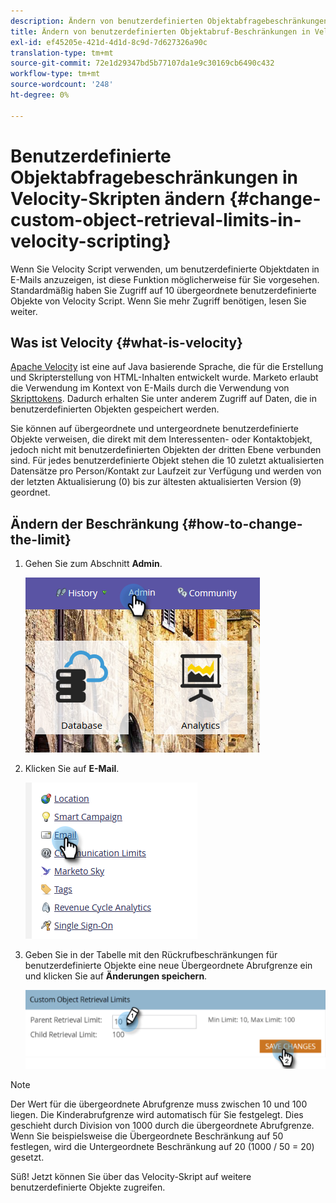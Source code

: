 ```yaml
---
description: Ändern von benutzerdefinierten Objektabfragebeschränkungen in Velocity Scripting - Marketo Docs - Produktdokumentation
title: Ändern von benutzerdefinierten Objektabruf-Beschränkungen in Velocity Scripting
exl-id: ef45205e-421d-4d1d-8c9d-7d627326a90c
translation-type: tm+mt
source-git-commit: 72e1d29347bd5b77107da1e9c30169cb6490c432
workflow-type: tm+mt
source-wordcount: '248'
ht-degree: 0%

---
```


# Benutzerdefinierte Objektabfragebeschränkungen in Velocity-Skripten ändern {#change-custom-object-retrieval-limits-in-velocity-scripting}

Wenn Sie Velocity Script verwenden, um benutzerdefinierte Objektdaten in E-Mails anzuzeigen, ist diese Funktion möglicherweise für Sie vorgesehen. Standardmäßig haben Sie Zugriff auf 10 übergeordnete benutzerdefinierte Objekte von Velocity Script. Wenn Sie mehr Zugriff benötigen, lesen Sie weiter.

## Was ist Velocity {#what-is-velocity}

[Apache Velocity](https://velocity.apache.org/) ist eine auf Java basierende Sprache, die für die Erstellung und Skripterstellung von HTML-Inhalten entwickelt wurde. Marketo erlaubt die Verwendung im Kontext von E-Mails durch die Verwendung von [Skripttokens](/help/marketo/product-docs/email-marketing/general/using-tokens/create-an-email-script-token.md). Dadurch erhalten Sie unter anderem Zugriff auf Daten, die in benutzerdefinierten Objekten gespeichert werden.

Sie können auf übergeordnete und untergeordnete benutzerdefinierte Objekte verweisen, die direkt mit dem Interessenten- oder Kontaktobjekt, jedoch nicht mit benutzerdefinierten Objekten der dritten Ebene verbunden sind. Für jedes benutzerdefinierte Objekt stehen die 10 zuletzt aktualisierten Datensätze pro Person/Kontakt zur Laufzeit zur Verfügung und werden von der letzten Aktualisierung (0) bis zur ältesten aktualisierten Version (9) geordnet.

## Ändern der Beschränkung {#how-to-change-the-limit}

1. Gehen Sie zum Abschnitt **Admin**.

   ![](assets/change-custom-object-retrieval-limits-in-velocity-scripting-1.png)

1. Klicken Sie auf **E-Mail**.

   ![](assets/change-custom-object-retrieval-limits-in-velocity-scripting-2.png)

1. Geben Sie in der Tabelle mit den Rückrufbeschränkungen für benutzerdefinierte Objekte eine neue Übergeordnete Abrufgrenze ein und klicken Sie auf **Änderungen speichern**.

   ![](assets/change-custom-object-retrieval-limits-in-velocity-scripting-3.png)

>[!NOTE]
>
>Der Wert für die übergeordnete Abrufgrenze muss zwischen 10 und 100 liegen. Die Kinderabrufgrenze wird automatisch für Sie festgelegt. Dies geschieht durch Division von 1000 durch die übergeordnete Abrufgrenze. Wenn Sie beispielsweise die Übergeordnete Beschränkung auf 50 festlegen, wird die Untergeordnete Beschränkung auf 20 (1000 / 50 = 20) gesetzt.

Süß! Jetzt können Sie über das Velocity-Skript auf weitere benutzerdefinierte Objekte zugreifen.
